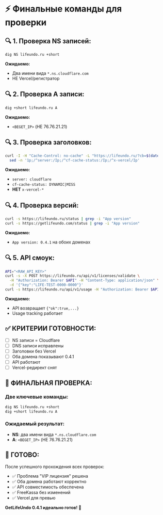# ⚡ Финальные команды для проверки

## **🔍 1. Проверка NS записей:**

```bash
dig NS lifeundo.ru +short
```

**Ожидаемо:**
- Два имени вида `*.ns.cloudflare.com`
- НЕ Vercel/регистратор

## **🔍 2. Проверка A записи:**

```bash
dig +short lifeundo.ru A
```

**Ожидаемо:**
- `<BEGET_IP>` (НЕ 76.76.21.21)

## **🔍 3. Проверка заголовков:**

```bash
curl -I -H "Cache-Control: no-cache" -L "https://lifeundo.ru/?cb=$(date +%s)" | \
  sed -n '1p;/^server:/Ip;/^cf-cache-status:/Ip;/^x-vercel/Ip'
```

**Ожидаемо:**
- `server: cloudflare`
- `cf-cache-status: DYNAMIC|MISS`
- **НЕТ** `x-vercel-*`

## **🔍 4. Проверка версий:**

```bash
curl -s https://lifeundo.ru/status | grep -i "App version"
curl -s https://getlifeundo.com/status | grep -i "App version"
```

**Ожидаемо:**
- `App version: 0.4.1` на обоих доменах

## **🔍 5. API смоук:**

```bash
API="<RAW_API_KEY>"
curl -s -X POST https://lifeundo.ru/api/v1/licenses/validate \
  -H "Authorization: Bearer $API" -H "Content-Type: application/json" \
  -d '{"key":"LIFE-TEST-0000-0000"}'
curl -s https://lifeundo.ru/api/v1/usage -H "Authorization: Bearer $API"
```

**Ожидаемо:**
- API возвращает `{"ok":true,...}`
- Usage tracking работает

## **✅ КРИТЕРИИ ГОТОВНОСТИ:**

- [ ] NS записи = Cloudflare
- [ ] DNS записи исправлены
- [ ] Заголовки без Vercel
- [ ] Оба домена показывают 0.4.1
- [ ] API работают
- [ ] Vercel-редирект снят

## **🎯 ФИНАЛЬНАЯ ПРОВЕРКА:**

### **Две ключевые команды:**
```bash
dig NS lifeundo.ru +short
dig +short lifeundo.ru A
```

### **Ожидаемый результат:**
- **NS**: два имени вида `*.ns.cloudflare.com`
- **A**: `<BEGET_IP>` (НЕ 76.76.21.21)

## **🚀 ГОТОВО:**

После успешного прохождения всех проверок:
- ✅ Проблема "VIP лицензия" решена
- ✅ Оба домена работают корректно
- ✅ API совместимость обеспечена
- ✅ FreeKassa без изменений
- ✅ Vercel для превью

**GetLifeUndo 0.4.1 идеально готов! 🚀**


